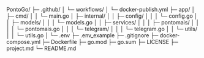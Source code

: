 PontoGo/
├─ .github/
│  └─ workflows/
│     └─ docker-publish.yml
├─ app/
│  ├─ cmd/
│  │  └─ main.go
│  ├─ internal/
│  │  ├─ config/
│  │  │  └─ config.go
│  │  ├─ models/
│  │  │  └─ models.go
│  │  ├─ services/
│  │  │  ├─ pontomais/
│  │  │  │  └─ pontomais.go
│  │  │  └─ telegram/
│  │  │     └─ telegram.go
│  │  └─ utils/
│  │     └─ utils.go
│  └─ .env
├─ .env_example
├─ .gitignore
├─ docker-compose.yml
├─ Dockerfile
├─ go.mod
├─ go.sum
├─ LICENSE
├─ project.md
└─ README.md
